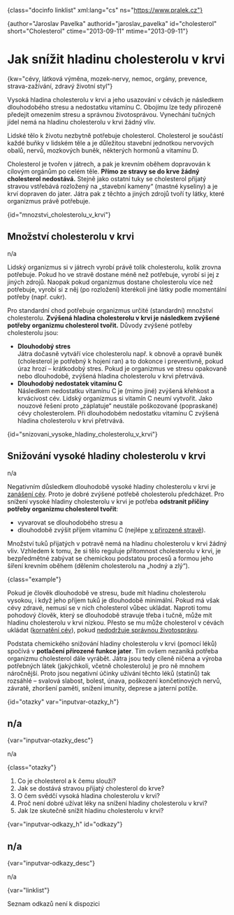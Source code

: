 
{class="docinfo linklist" xml:lang="cs" ns="https://www.pralek.cz"}

{author="Jaroslav Pavelka" authorid="jaroslav_pavelka" id="cholesterol" short="Cholesterol" ctime="2013-09-11" mtime="2013-09-11"}

# Jak snížit hladinu cholesterolu v krvi

{kw="cévy, látková výměna, mozek-nervy, nemoc, orgány, prevence, strava-zažívání, zdravý životní styl"}

Vysoká hladina cholesterolu v krvi a jeho usazování v cévách je následkem dlouhodobého stresu a nedostatku vitamínu C. Obojímu lze tedy přirozeně předejít omezením stresu a správnou životosprávou. Vynechání tučných jídel nemá na hladinu cholesterolu v krvi žádný vliv.

Lidské tělo k životu nezbytně potřebuje cholesterol. Cholesterol je součástí každé buňky v lidském těle a je důležitou stavební jednotkou nervových obalů, nervů, mozkových buněk, některých hormonů a vitamínu D.

Cholesterol je tvořen v játrech, a pak je krevním oběhem dopravován k cílovým orgánům po celém těle. **Přímo ze stravy se do krve žádný cholesterol nedostává.** Stejně jako ostatní tuky se cholesterol přijatý stravou vstřebává rozložený na „stavební kameny“ (mastné kyseliny) a je krví dopraven do jater. Játra pak z těchto a jiných zdrojů tvoří ty látky, které organizmus právě potřebuje.

{id="mnozstvi\_cholesterolu\_v_krvi"}

## Množství cholesterolu v krvi

n/a

Lidský organizmus si v játrech vyrobí právě tolik cholesterolu, kolik zrovna potřebuje. Pokud ho ve stravě dostane méně než potřebuje, vyrobí si jej z jiných zdrojů. Naopak pokud organizmus dostane cholesterolu více než potřebuje, vyrobí si z něj (po rozložení) kterékoli jiné látky podle momentální potřeby (např. cukr).

Pro standardní chod potřebuje organizmus určité (standardní) množství cholesterolu. **Zvýšená hladina cholesterolu v krvi je následkem zvýšené potřeby organizmu cholesterol tvořit.** Důvody zvýšené potřeby cholesterolu jsou:

  * **Dlouhodobý stres**  
    Játra dočasně vytváří více cholesterolu např. k obnově a opravě buněk (cholesterol je potřebný k hojení ran) a to dokonce i preventivně, pokud úraz hrozí – krátkodobý stres. Pokud je organizmus ve stresu opakovaně nebo dlouhodobě, zvýšená hladina cholesterolu v krvi přetrvává.
  * **Dlouhodobý nedostatek vitamínu C**  
    Následkem nedostatku vitamínu C je (mimo jiné) zvýšená křehkost a krvácivost cév. Lidský organizmus si vitamín C neumí vytvořit. Jako nouzové řešení proto „záplatuje“ neustále poškozované (popraskané) cévy cholesterolem. Při dlouhodobém nedostatku vitamínu C zvýšená hladina cholesterolu v krvi přetrvává.

{id="snizovani\_vysoke\_hladiny\_cholesterolu\_v_krvi"}

## Snižování vysoké hladiny cholesterolu v krvi

n/a

Negativním důsledkem dlouhodobě vysoké hladiny cholesterolu v krvi je [zanášení cév][1]. Proto je dobré zvýšené potřebě cholesterolu předcházet. Pro snížení vysoké hladiny cholesterolu v krvi je potřeba **odstranit příčiny potřeby organizmu cholesterol tvořit**:

  * vyvarovat se dlouhodobého stresu a
  * dlouhodobě zvýšit příjem vitamínu C (nejlépe [v přirozené stravě][2]).

Množství tuků přijatých v potravě nemá na hladinu cholesterolu v krvi žádný vliv. Vzhledem k tomu, že si tělo reguluje přítomnost cholesterolu v krvi, je bezpředmětné zabývat se chemickou podstatou procesů a formou jeho šíření krevním oběhem (dělením cholesterolu na „hodný a zlý“).

{class="example"}

Pokud je člověk dlouhodobě ve stresu, bude mít hladinu cholesterolu vysokou, i když jeho příjem tuků je dlouhodobě minimální. Pokud má však cévy zdravé, nemusí se v nich cholesterol vůbec ukládat. Naproti tomu pohodový člověk, který se dlouhodobě stravuje třeba i tučně, může mít hladinu cholesterolu v krvi nízkou. Přesto se mu může cholesterol v cévách ukládat ([kornatění cév][1]), pokud [nedodržuje správnou životosprávu][2].

Podstata chemického snižování hladiny cholesterolu v krvi (pomocí léků) spočívá v **potlačení přirozené funkce jater**. Tím ovšem nezaniká potřeba organizmu cholesterol dále vyrábět. Játra jsou tedy cíleně ničena a výroba potřebných látek (jakýchkoli, včetně cholesterolu) je pro ně mnohem náročnější. Proto jsou negativní účinky užívání těchto léků (statinů) tak rozsáhlé – svalová slabost, bolest, únava, poškození končetinových nervů, závratě, zhoršení paměti, snížení imunity, deprese a jaterní potíže.

{id="otazky" var="inputvar-otazky_h"}

## n/a

{var="inputvar-otazky_desc"}

n/a

{class="otazky"}

  1. Co je cholesterol a k čemu slouží?
  2. Jak se dostává stravou přijatý cholesterol do krve?
  3. O čem svědčí vysoká hladina cholesterolu v krvi?
  4. Proč není dobré užívat léky na snížení hladiny cholesterolu v krvi?
  5. Jak lze skutečně snížit hladinu cholesterolu v krvi?

{var="inputvar-odkazy_h" id="odkazy"}

## n/a

{var="inputvar-odkazy_desc"}

n/a

{var="linklist"}

Seznam odkazů není k dispozici

 [1]: srdecni_infarkt
 [2]: stravovaci_navyky


